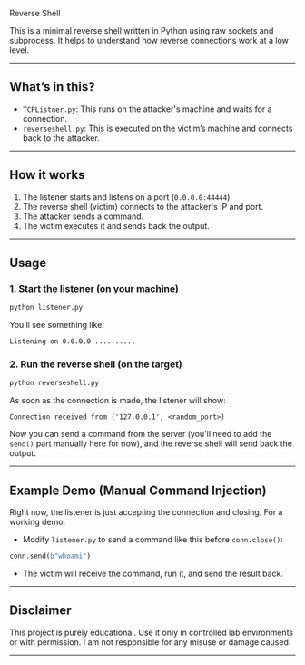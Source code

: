 Reverse Shell

This is a minimal reverse shell written in Python using raw sockets and subprocess. It helps to understand how reverse connections work at a low level.

---

## What’s in this?

* `TCPListner.py`: This runs on the attacker's machine and waits for a connection.
* `reverseshell.py`: This is executed on the victim’s machine and connects back to the attacker.

---

## How it works

1. The listener starts and listens on a port (`0.0.0.0:44444`).
2. The reverse shell (victim) connects to the attacker's IP and port.
3. The attacker sends a command.
4. The victim executes it and sends back the output.

---

## Usage

### 1. Start the listener (on your machine)

```bash
python listener.py
```

You’ll see something like:

```
Listening on 0.0.0.0 ..........
```

### 2. Run the reverse shell (on the target)

```bash
python reverseshell.py
```

As soon as the connection is made, the listener will show:

```
Connection received from ('127.0.0.1', <random_port>)
```

Now you can send a command from the server (you'll need to add the `send()` part manually here for now), and the reverse shell will send back the output.

---

## Example Demo (Manual Command Injection)

Right now, the listener is just accepting the connection and closing. For a working demo:

* Modify `listener.py` to send a command like this before `conn.close()`:

```python
conn.send(b"whoami")
```

* The victim will receive the command, run it, and send the result back.

---

## Disclaimer

This project is purely educational.
Use it only in controlled lab environments or with permission.
I am not responsible for any misuse or damage caused.

---
